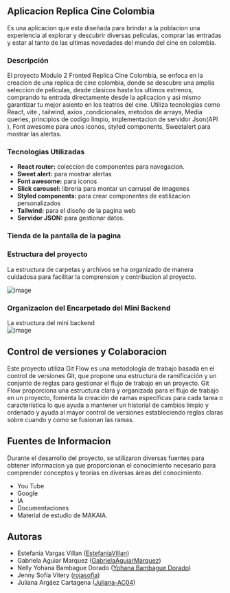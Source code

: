 
## Aplicacion Replica Cine Colombia

Es una aplicacion que esta diseñada para brindar a la poblacion una experiencia al explorar y descubrir diversas peliculas, comprar las entradas y estar al tanto de las ultimas novedades
del mundo del cine en colombia.

### Descripción
El proyecto Modulo 2 Fronted Replica Cine Colombia, se enfoca en la creacion de una replica de cine colombia, donde se descubre una amplia seleccion de peliculas, desde clasicos hasta los
ultimos estrenos, comprando tu entrada directamente desde la aplicacion y asi mismo garantizar tu mejor asiento en los teatros del cine. Utiliza tecnologias como React, vite , tailwind, axios ,condicionales, metodos de arrays, Media queries, principios de codigo limpio, implementacion de servidor Json(API ), Font awesome para unos iconos, styled components, Sweetalert para mostrar las alertas.

### Tecnologias Utilizadas
- **React router:** coleccion de componentes para navegacion.
- **Sweet alert:** para mostrar alertas
- **Font awesome:**  para iconos
- **Slick carousel:**  libreria para montar un carrusel de imagenes 
- **Styled components:**  para crear componentes de estilizacion personalizados
- **Tailwind:**  para el diseño de la pagina web
- **Servidor JSON:**  para  gestionar datos.

### Tienda de la pantalla de la pagina 



### Estructura del proyecto
La estructura de carpetas y archivos se ha organizado de manera cuidadosa para facilitar la comprension y contribucion al proyecto.

![image](https://github.com/Juliana-AC04/replica-cine-colombia/assets/79147078/561af172-cac7-4293-9ffb-2dfb2bd4f9fa)

### Organizacion del Encarpetado del Mini Backend
La estructura del mini backend <br>
![image](https://github.com/Juliana-AC04/replica-cine-colombia/assets/79147078/8da9a294-6c78-4efe-865a-dc33247dc2a9)



## Control de versiones y Colaboracion 

Este proyecto utiliza Git Flow es una metodología de trabajo basada en el control de versiones Git, que propone una estructura de ramificación y un conjunto de reglas para gestionar el flujo de trabajo en un proyecto. Git Flow proporciona una estructura clara y organizada para el flujo de trabajo en un proyecto, fomenta la creación de ramas específicas para cada tarea o característica lo que ayuda a mantener un historial de cambios limpio y ordenado y ayuda al mayor control de versiones estableciendo reglas claras sobre cuando y como se fusionan las ramas.

## Fuentes de Informacion
Durante el desarrollo del proyecto, se utilizaron diversas fuentes para obtener informacion ya que proporcionan el conocimiento necesario para comprender conceptos y teorías  en diversas áreas del conocimiento.
- You Tube
- Google
- IA
- Documentaciones
- Material de estudio de MAKAIA.

## Autoras
- Estefanía Vargas Villan ([EstefaniaVillan](https://github.com/EstefaniaVillan))
- Gabriela Aguiar Marquez ([GabrielaAguiarMarquez](https://github.com/GabrielaAguiarMarquez))
- Nelly Yohana Bambague Dorado ([Yohana Bambague Dorado](https://github.com/nybambague))
- Jenny Sofía Vitery ([rojasofia](https://github.com/rojasofia))
- Juliana Argáez Cartagena ([Juliana-AC04](https://github.com/Juliana-AC04))
